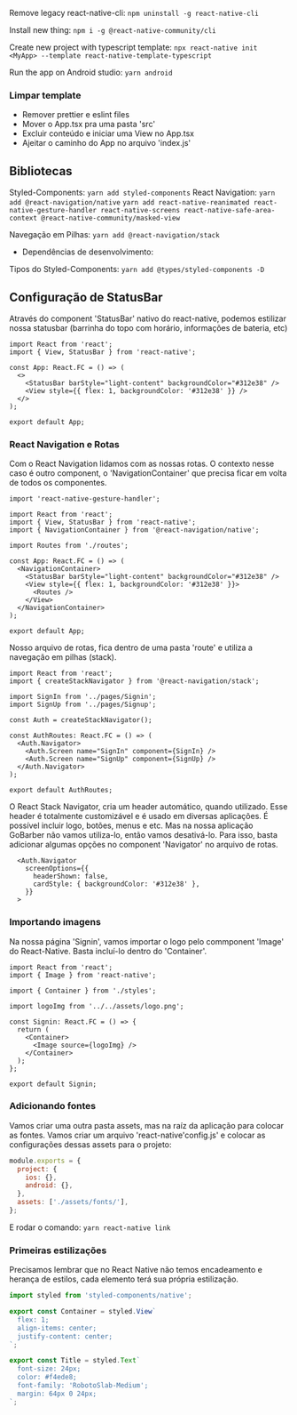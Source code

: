 Remove legacy react-native-cli: `npm uninstall -g react-native-cli`

Install new thing: `npm i -g @react-native-community/cli`

Create new project with typescript template: `npx react-native init <MyApp> --template react-native-template-typescript`

Run the app on Android studio: `yarn android`

### Limpar template

- Remover prettier e eslint files
- Mover o App.tsx pra uma pasta 'src'
- Excluir conteúdo e iniciar uma View no App.tsx
- Ajeitar o caminho do App no arquivo 'index.js'

## Bibliotecas

Styled-Components: `yarn add styled-components`
React Navigation: `yarn add @react-navigation/native`
`yarn add react-native-reanimated react-native-gesture-handler react-native-screens react-native-safe-area-context @react-native-community/masked-view`

Navegação em Pilhas: `yarn add @react-navigation/stack`

- Dependências de desenvolvimento:

Tipos do Styled-Components: `yarn add @types/styled-components -D`

## Configuração de StatusBar

Através do component 'StatusBar' nativo do react-native, podemos estilizar nossa statusbar (barrinha do topo com horário, informações de bateria, etc)

```tsx
import React from 'react';
import { View, StatusBar } from 'react-native';

const App: React.FC = () => (
  <>
    <StatusBar barStyle="light-content" backgroundColor="#312e38" />
    <View style={{ flex: 1, backgroundColor: '#312e38' }} />
  </>
);

export default App;
```

### React Navigation e Rotas

Com o React Navigation lidamos com as nossas rotas. O contexto nesse caso é outro component, o 'NavigationContainer' que precisa ficar em volta de todos os componentes.

```tsx
import 'react-native-gesture-handler';

import React from 'react';
import { View, StatusBar } from 'react-native';
import { NavigationContainer } from '@react-navigation/native';

import Routes from './routes';

const App: React.FC = () => (
  <NavigationContainer>
    <StatusBar barStyle="light-content" backgroundColor="#312e38" />
    <View style={{ flex: 1, backgroundColor: '#312e38' }}>
      <Routes />
    </View>
  </NavigationContainer>
);

export default App;
```

Nosso arquivo de rotas, fica dentro de uma pasta 'route' e utiliza a navegação em pilhas (stack).

```tsx
import React from 'react';
import { createStackNavigator } from '@react-navigation/stack';

import SignIn from '../pages/Signin';
import SignUp from '../pages/Signup';

const Auth = createStackNavigator();

const AuthRoutes: React.FC = () => (
  <Auth.Navigator>
    <Auth.Screen name="SignIn" component={SignIn} />
    <Auth.Screen name="SignUp" component={SignUp} />
  </Auth.Navigator>
);

export default AuthRoutes;
```

O React Stack Navigator, cria um header automático, quando utilizado. Esse header é totalmente customizável e é usado em diversas aplicações. É possível incluir logo, botões, menus e etc. Mas na nossa aplicação GoBarber não vamos utiliza-lo, então vamos desativá-lo. Para isso, basta adicionar algumas opções no component 'Navigator' no arquivo de rotas.

```tsx
  <Auth.Navigator
    screenOptions={{
      headerShown: false,
      cardStyle: { backgroundColor: '#312e38' },
    }}
  >
```

### Importando imagens

Na nossa página 'Signin', vamos importar o logo pelo commponent 'Image' do React-Native. Basta incluí-lo dentro do 'Container'.

```tsx
import React from 'react';
import { Image } from 'react-native';

import { Container } from './styles';

import logoImg from '../../assets/logo.png';

const Signin: React.FC = () => {
  return (
    <Container>
      <Image source={logoImg} />
    </Container>
  );
};

export default Signin;
```

### Adicionando fontes

Vamos criar uma outra pasta assets, mas na raíz da aplicação para colocar as fontes. Vamos criar um arquivo 'react-native'config.js' e colocar as configurações dessas assets para o projeto:

```js
module.exports = {
  project: {
    ios: {},
    android: {},
  },
  assets: ['./assets/fonts/'],
};
```

E rodar o comando: `yarn react-native link`

### Primeiras estilizações

Precisamos lembrar que no React Native não temos encadeamento e herança de estilos, cada elemento terá sua própria estilização.

```ts
import styled from 'styled-components/native';

export const Container = styled.View`
  flex: 1;
  align-items: center;
  justify-content: center;
`;

export const Title = styled.Text`
  font-size: 24px;
  color: #f4ede8;
  font-family: 'RobotoSlab-Medium';
  margin: 64px 0 24px;
`;
```
